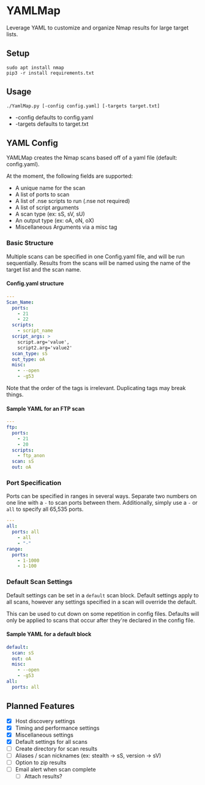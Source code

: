 # YAMLMap
Leverage YAML to customize and organize Nmap results for large target lists.

## Setup
```
sudo apt install nmap
pip3 -r install requirements.txt
```

## Usage
`./YamlMap.py [-config config.yaml] [-targets target.txt]`
- -config defaults to config.yaml
- -targets defaults to target.txt

## YAML Config

YAMLMap creates the Nmap scans based off of a yaml file (default: config.yaml).

At the moment, the following fields are supported:
* A unique name for the scan
* A list of ports to scan
* A list of .nse scripts to run (.nse not required)
* A list of script arguments
* A scan type (ex: sS, sV, sU)
* An output type (ex: oA, oN, oX)
* Miscellaneous Arguments via a misc tag

### Basic Structure
Multiple scans can be specified in one Config.yaml file, and will be run sequentially.
Results from the scans will be named using the name of the target list and the scan name.

#### Config.yaml structure
```YAML
---
Scan_Name:
  ports:
    - 21
    - 22
  scripts:
    - script_name
  script_args: >
    script.arg='value',
    script2.arg='value2'
  scan_type: sS
  out_type: oA
  misc:
    - --open
    - -g53
```
Note that the order of the tags is irrelevant. Duplicating tags may break things.

#### Sample YAML for an FTP scan
```YAML
---
ftp:
  ports:
    - 21
    - 20
  scripts:
    - ftp_anon
  scan: sS
  out: oA
```

### Port Specification
Ports can be specified in ranges in several ways. Separate two numbers on one line with a `-` to scan ports between them.
Additionally, simply use a `-` or `all` to specify all 65,535 ports.
```YAML
---
all:
  ports: all
    - all
    - "-"
range:
  ports:
    - 1-1000
    - 1-100
```

### Default Scan Settings
Default settings can be set in a `default` scan block. Default settings apply to all scans, however any settings
specified in a scan will override the default. 

This can be used to cut down on some repetition in config files. Defaults will only be applied to scans that occur after
they're declared in the config file. 

#### Sample YAML for a default block
```YAML
default:
  scan: sS
  out: oA
  misc:
    - --open
    - -g53
all:
  ports: all
```

## Planned Features

- [x] Host discovery settings
- [x] Timing and performance settings 
- [x] Miscellaneous settings
- [x] Default settings for all scans
- [ ] Create directory for scan results
- [ ] Aliases / scan nicknames (ex: stealth -> sS, version -> sV)
- [ ] Option to zip results
- [ ] Email alert when scan complete
  - [ ] Attach results?
